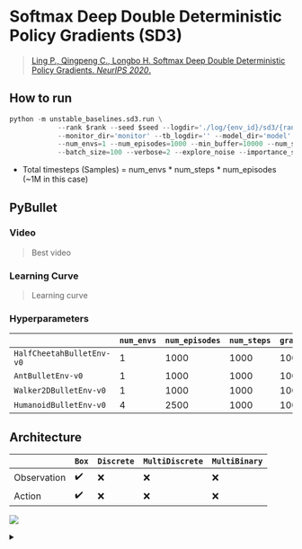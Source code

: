 # Softmax Deep Double Deterministic Policy Gradients (SD3)

> [Ling P., Qingpeng C., Longbo H. Softmax Deep Double Deterministic Policy Gradients. *NeurIPS 2020*.](https://arxiv.org/abs/2010.09177)



## How to run
```python
python -m unstable_baselines.sd3.run \
            --rank $rank --seed $seed --logdir='./log/{env_id}/sd3/{rank}' --logging='training.log' \
            --monitor_dir='monitor' --tb_logdir='' --model_dir='model' --env_id="HalfCheetahBulletEnv-v0" \
            --num_envs=1 --num_episodes=1000 --min_buffer=10000 --num_steps=1000 --gradient_steps=1000 \
            --batch_size=100 --verbose=2 --explore_noise --importance_sampling \
```

* Total timesteps (Samples) = num_envs * num_steps * num_episodes (~1M in this case)


## PyBullet

### Video

> Best video

### Learning Curve

> Learning curve

### Hyperparameters
|                           | `num_envs` | `num_episodes` | `num_steps` | `gradient_steps` | `batch_size` | `learing_rate` |`action_noise` |
|---------------------------|------------|----------------|-------------|------------------|--------------|----------------|----------------|
| `HalfCheetahBulletEnv-v0` | 1          | 1000           | 1000        | 1000             | 100          | 1e-3           | $\mathcal{N}(0, 0.1)$ |
| `AntBulletEnv-v0`         | 1          | 1000           | 1000        | 1000             | 100          | 1e-3           | $\mathcal{N}(0, 0.1)$ |
| `Walker2DBulletEnv-v0`    | 1          | 1000           | 1000        | 1000             | 100          | 1e-3           | $\mathcal{N}(0, 0.1)$ |
| `HumanoidBulletEnv-v0`    | 4          | 2500           | 1000        | 1000             | 256          | 3e-4           | $\mathcal{N}(0, 0.1)$ |



## Architecture

|             | `Box`              | `Discrete` | `MultiDiscrete` | `MultiBinary` |
|-------------|--------------------|------------|-----------------|---------------|
| Observation | :heavy_check_mark: | :x:        | :x:             | :x:           |
| Action      | :heavy_check_mark: | :x:        | :x:             | :x:           |


![](https://g.gravizo.com/source/svg/sd3_arch?https%3A%2F%2Fraw.githubusercontent.com%2FEnding2015a%2Funstable_baselines%2Fmaster%2Funstable_baselines%2Fsd3%2FREADME.md)

<details>
<summary></summary>
sd3_arch
digraph D {
    splines=false;
    node [shape=box, color=black, fontsize=12, height=0.1, width=0.1];
    input1[label="Observation"];
    input2[shape=record, label="Observation|Action"];
    subgraph cluster_actor{
        label="Actor";
        labeljust="l";
        graph[style=dotted];
        actor [shape=record, label="{Dense(400)|ReLU|Dense(300)|ReLU|Dense(Action space)|Tanh}"]
    }
    subgraph cluster_critic{
        label="Critic";
        labeljust="l";
        graph[style=dotted];
        critic [shape=record, label="{Dense(400)|ReLU|Dense(300)|ReLU|Dense(1)}"]
    }    
    input1 -> actor:n;
    input2 -> critic:n;
    actor:s -> pi;
    critic:s -> v;
    pi[label="Action"];
    v[label="Value"]
}
sd3_arch
</details>

